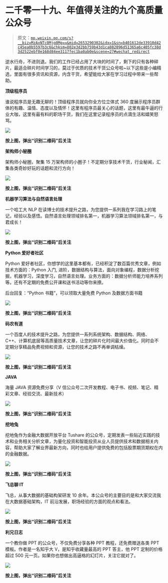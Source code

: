 # 二千零一十九、年值得关注的九个高质量公众号

> 原文：[`mp.weixin.qq.com/s?__biz=MzAxNTc0Mjg0Mg==&mid=2653290302&idx=1&sn=b401612de33910d42c45ea0b5597b3c6&chksm=802e3d2bb759b43d1ca882096d51365a6c405fc38d3d2522ebf0e168d84ee3117fec1ba0ab0e&scene=27#wechat_redirect`](http://mp.weixin.qq.com/s?__biz=MzAxNTc0Mjg0Mg==&mid=2653290302&idx=1&sn=b401612de33910d42c45ea0b5597b3c6&chksm=802e3d2bb759b43d1ca882096d51365a6c405fc38d3d2522ebf0e168d84ee3117fec1ba0ab0e&scene=27#wechat_redirect)

逆水行舟，不进则退。我们的工作已经占用了大块的时间了，剩下的只有各种碎片，最适合碎片时间学习的，莫过于优质的技术干货公众号啦~以下这些是小编精选，里面有很多资讯和资源，内含干货，希望能给大家在学习过程中带来一些帮助。

**顶级程序员**

谁说程序员是无趣无聊的！顶级程序员就向你全方位立体式 360 度展示程序员群体的有趣、温情、态度以及情怀！这里有程序员最关心的话题，这里有最牛逼的行业大咖，这里有最有料的职场干货，我们在这里记录程序员的点滴生活和嬉笑怒骂。

![](img/c53f89b169ae3b0d90f92bd1082a0e2d.png)

**按上图，弹出“识别二维码”后关注**

**架构师小秘圈**

架构师小秘圈，聚集 15 万架构师的小圈子！不定期分享技术干货，行业秘闻，汇集各类奇妙好玩的话题和流行方向！

![](img/af5a34365b1666ea6a3838b1618c1ad7.png)

**按上图，弹出“识别二维码”后关注**

**机器学习算法与自然语言处理**

一个哈工大 NLP 在读博士的技术提升之路，为您提供一系列我在学习路上的笔记，经验以及感悟。自然语言处理领域排名第一，机器学习算法领域排名第一，与君成长！

![](img/679964a25a8248fab1e48967b91d8c6b.png)

**按上图，弹出“识别二维码”后关注**

**Python 爱好者社区**

Python 爱好者社区，你想学的这里基本都有，已经积淀了数百篇优秀文章，例如技术方面的：Python 入门, 进阶，数据结构与算法，面向对象编程，数据分析挖掘，机器学习，深度学习，自然语言处理。业务方面的：数据分析师能力培养系列等。还有不定期的免费公开课和送书活动等你来撩。

后台回复：“Python 书籍”，可以领取大量免费 Python 及数据方面书籍

![](img/6ce23d9a6d7da2eb79c1f75020f72ebc.png)

**按上图，弹出“识别二维码”后关注**

**码农有道**

一个百度人的技术提升之路，为您提供一系列系统架构、数据结构、网络、C++、计算机底层等高质量技术文章，让您的碎片化时间最大价值化。同时会不定期分享精品免费视频和资源，让您的技术之路不再单调枯燥。

![](img/728793b2efb7d7cc58b3f11f27ab6152.png)

**按上图，弹出“识别二维码”后关注**

**JAVA**

海量 JAVA 资源免费分享（V 信公众号二次开发教程、电子书、视频、笔记、精彩文章、经验交流、最新技术）

![](img/72f1f8447bef0bd3125fd03efd770e4f.png)

**按上图，弹出“识别二维码”后关注**

**挖地兔**

挖地兔作为金融大数据开放平台 Tushare 的公众号，定期发表一些贴近实践的技术和业务相关分析文章，为量化投资和智能投资从业人员提供技术和数据相关内容，帮助大家了解业界最新方向，同时也给用户提供免费的包括股票期货期权在内的金融数据。

![](img/e672535af2e7e8d3d30091e0be7823f6.png)

**按上图，弹出“识别二维码”后关注**

**飞总聊 IT**

飞总，从事大数据的基础构架研发 10 余年。本公众号的主要目的是和大家交流我在大数据基础架构，IT 前沿发展，职场经验的方面的观点和看法。

![](img/54c120f8194ec39c854c5d636dae5ec9.png)

**按上图，弹出“识别二维码”后关注**

**利兄日志**

一个教你做 PPT 的公众号，不仅免费分享各种 PPT 教程，还免费赠送各类 PPT 模板。作者是一名知乎大 V，是知乎收藏量最高的 PPT 答主，他 PPT 定制的价格超过 500 元一页。如果你也想做出高逼格的幻灯片，关注它就对了。

![](img/e4f8fcb7563004a95295f9fe4d1056fe.png)

**按上图，弹出“识别二维码”后关注**